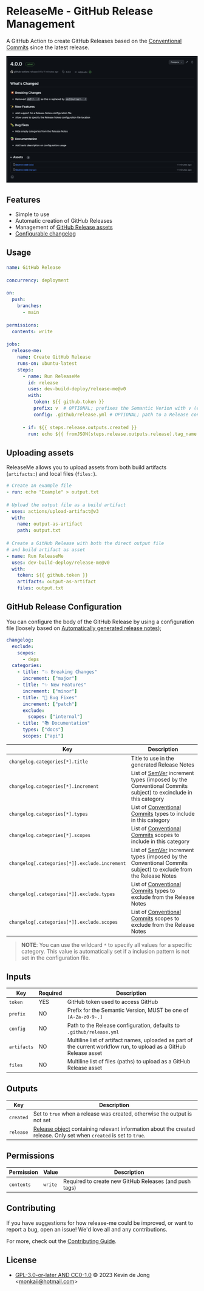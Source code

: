 <!--
SPDX-FileCopyrightText: 2023 Kevin de Jong <monkaii@hotmail.com>

SPDX-License-Identifier: GPL-3.0-or-later
-->

# ReleaseMe - GitHub Release Management

A GitHub Action to create GitHub Releases based on the [Conventional Commits] since the latest release.

![Example](./docs/example.png)

## Features

- Simple to use
- Automatic creation of GitHub Releases
- Management of [GitHub Release assets](#uploading-assets)
- [Configurable changelog](#github-release-configuration)

## Usage

```yaml
name: GitHub Release

concurrency: deployment

on:
  push:
    branches:
      - main

permissions:
  contents: write

jobs:
  release-me:
    name: Create GitHub Release
    runs-on: ubuntu-latest
    steps:
      - name: Run ReleaseMe
        id: release
        uses: dev-build-deploy/release-me@v0
        with:
          token: ${{ github.token }}
          prefix: v  # OPTIONAL; prefixes the Semantic Verion with v (e.g. v1.0.0)
          config: .github/release.yml # OPTIONAL; path to a Release configuration

      - if: ${{ steps.release.outputs.created }}
        run: echo ${{ fromJSON(steps.release.outputs.release).tag_name }}
```

## Uploading assets
ReleaseMe allows you to upload assets from both build artifacts (`artifacts:`) and local files (`files:`).

```yaml
# Create an example file
- run: echo "Example" > output.txt

# Upload the output file as a build artifact
- uses: actions/upload-artifact@v3
  with:
    name: output-as-artifact
    path: output.txt

# Create a GitHub Release with both the direct output file
# and build artifact as asset
- name: Run ReleaseMe
  uses: dev-build-deploy/release-me@v0
  with:
    token: ${{ github.token }}
    artifacts: output-as-artifact
    files: output.txt
```

## GitHub Release Configuration

You can configure the body of the GitHub Release by using a configuration file (loosely based on [Automatically generated release notes](https://docs.github.com/en/repositories/releasing-projects-on-github/automatically-generated-release-notes));

```yaml
changelog:
  exclude:
    scopes:
      - deps
  categories:
    - title: "💥 Breaking Changes"
      increment: ["major"]
    - title: "✨ New Features"
      increment: ["minor"]
    - title: "🐛 Bug Fixes"
      increment: ["patch"]
      exclude:
        scopes: ["internal"]
    - title: "📚 Documentation"
      types: ["docs"]
      scopes: ["api"]
```

| Key | Description |
| --- | --- |
| `changelog.categories[*].title` | Title to use in the generated Release Notes |
| `changelog.categories[*].increment` | List of [SemVer] increment types (imposed by the Conventional Commits subject) to excinclude in this category |
| `changelog.categories[*].types` | List of [Conventional Commits] types to include in this category |
| `changelog.categories[*].scopes` | List of [Conventional Commits] scopes to include in this category |
| `changelog[.categories[*]].exclude.increment` | List of [SemVer] increment types (imposed by the Conventional Commits subject) to exclude from the Release Notes |
| `changelog[.categories[*]].exclude.types` | List of [Conventional Commits] types to exclude from the Release Notes
| `changelog[.categories[*]].exclude.scopes` | List of [Conventional Commits] scopes to exclude from the Release Notes |

> **NOTE**: You can use the wildcard `*` to specify all values for a specific category. This value is automatically set if a inclusion pattern is not set in the configuration file.

## Inputs

| Key | Required | Description |
| --- | --- | --- |
| `token` | YES | GitHub token used to access GitHub |
| `prefix` | NO | Prefix for the Semantic Version, MUST be one of `[A-Za-z0-9-.]` |
| `config`  | NO | Path to the Release configuration, defaults to `.github/release.yml` | 
| `artifacts` | NO | Multiline list of artifact names, uploaded as part of the current workflow run, to upload as a GitHub Release asset |
| `files` | NO | Multiline list of files (paths) to upload as a GitHub Release asset |

## Outputs

| Key | Description |
| --- | --- |
| `created` | Set to `true` when a release was created, otherwise the output is not set |
| `release` | [Release object](./src/release.ts) containing relevant information about the created release. Only set when `created` is set to `true`.|

## Permissions

| Permission | Value | Description |
| --- | --- | --- |
| `contents` | `write` | Required to create new GitHub Releases (and push tags) |

## Contributing

If you have suggestions for how release-me could be improved, or want to report a bug, open an issue! We'd love all and any contributions.

For more, check out the [Contributing Guide](CONTRIBUTING.md).

## License

- [GPL-3.0-or-later AND CC0-1.0](LICENSE) © 2023 Kevin de Jong \<monkaii@hotmail.com\>

[SemVer]: https://semver.org
[Conventional Commits]: https://www.conventionalcommits.org/en/v1.0.0/
